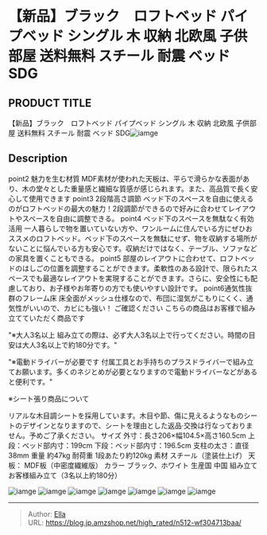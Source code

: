 # 【新品】ブラック　ロフトベッド パイプベッド シングル 木 収納 北欧風 子供部屋 送料無料 スチール 耐震 ベッド SDG


## PRODUCT TITLE 

【新品】ブラック　ロフトベッド パイプベッド シングル 木 収納 北欧風 子供部屋 送料無料 スチール 耐震 ベッド SDG![iamge](https://b2bfiles1.gigab2b.cn/image/wkseller/301/20230515_f85deb402dedaaa5a14085bfda83c0be.jpg)

## Description

point2
魅力を生む材質
MDF素材が使われた天板は、平らで滑らかな表面があり、木の堂々とした重量感と繊細な質感が感じられます。また、高品質で長く安心して使用できます
point3 2段階高さ調節
ベッド下のスペースを自由に使えるのがロフトベッドの最大の魅力！2段調節ができるので好みに合わせてレイアウトやスペースを自由に調整できる。
point4
ベッド下のスペースを無駄なく有効活用
一人暮らしで物を置いていない方や、ワンルームに住んでいる方にぜひおススメのロフトベッド。ベッド下のスペースを無駄にせず、物を収納する場所がないことに悩んでいる方も安心です。収納だけではなく、テーブル、ソファなどの家具を置くこともできる。
point5
部屋のレイアウトに合わせて、ロフトベッドのはしごの位置を調整することができます。柔軟性のある設計で、限られたスペースでも最適なレイアウトを実現することができます。さらに、安全性にも配慮しており、お子様やお年寄りの方でも使いやすい設計です。
point6通気性抜群のフレーム床
床全面がメッシュ仕様なので、布団に湿気がこもりにくく、通気性がいいので、カビにも強い！
ご確認ください
こちらの商品はお客様で組み立てていただく商品です

&#34;※大人3名以上
組み立ての際は、必ず大人3名以上で行ってください。時間の目安は大人3名以上で約180分です。&#34;

&#34;※電動ドライバーが必要です
付属工具とお手持ちのプラスドライバーで組み立てお願います。多くのネジとめが必要となりますので電動ドライバーなどがあると便利です。&#34;

※シート張り商品について

リアルな木目調シートを採用しています。木目や節、傷に見えるようなものシートのデザインとなりますので、シートを理由とした返品·交換は行なっておりません。予めご了承ください。
サイズ 外寸：長さ206×幅104.5×高さ160.5cm
上段：ベッド部内寸：199cm
下段：ベッド部内寸：196.5cm
支柱の太さ：直径38mm
重量 約47kg
耐荷重 1段あたり約120kg
素材 スチール（塗装仕上げ）
天板： MDF板（中密度繊維版）
カラー ブラック、ホワイト
生産国 中国
組み立て お客様組み立て（3名以上約180分）



![iamge](https://b2bfiles1.gigab2b.cn/image/wkseller/301/20230424_56287a795bc4103e1b7abdc3535f68d4.jpg)
![iamge](https://b2bfiles1.gigab2b.cn/image/wkseller/301/20230424_f38525e1affb438479651c7f63f90b95.jpg)
![iamge](https://b2bfiles1.gigab2b.cn/image/wkseller/301/20230424_27a8406a16a74b15dc83111427c71a69.jpg)
![iamge](https://b2bfiles1.gigab2b.cn/image/wkseller/301/20230424_a94e1bab65cc995f91c0b1f773912544.jpg)
![iamge](https://b2bfiles1.gigab2b.cn/image/wkseller/301/20230517_470ecbcb29a6ad56bd7bddbd44b586f8.jpg)
![iamge](https://b2bfiles1.gigab2b.cn/image/wkseller/301/20230517_6cb24d41f002441a478db7b40fa7f4fc.jpg)
![iamge](https://b2bfiles1.gigab2b.cn/image/wkseller/301/20230705_37ef8e14923d373c64086071137f1e5a.jpg)


---

> Author: [Ella](https://blog.jp.amzshop.net/)  
> URL: https://blog.jp.amzshop.net/high_rated/n512-wf304713baa/  

